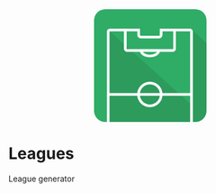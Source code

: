 <img src="public/logo.svg" style="border-radius: 20px; width: 200px; margin: 0 auto; display: block;" width="200px" />

# Leagues

League generator